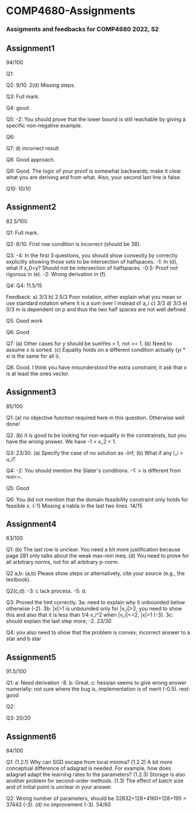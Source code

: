 # COMP4680-Assignments

### Assigments and feedbacks for COMP4680 2022, S2

## Assignment1
94/100

Q1: 

Q2: 9/10. 2(d) Missing steps.

Q3: Full mark.

Q4: good

Q5: -2: You should prove that the lower bound is still reachable by giving a specific non-negative example.

Q6: 

Q7: d) incorrect result

Q8: Good approach.

Q9: Good. The logic of your proof is somewhat backwards; make it clear what you are deriving and from what. Also, your second last line is false.

Q10: 10/10

## Assignment2
82.5/100

Q1: Full mark.

Q2: 8/10. First row condition is incorrect (should be 38).

Q3: -4: In the first 3 questions, you should show convexity by correctly explicitly showing those sets to be intersection of halfspaces. -1: In (d), what if x_0=y? Should not be intersection of halfspaces. -0.5: Proof not rigorous in (e). -2: Wrong derivation in (f).

Q4: Q4: 11.5/15

Feedback:
a) 3/3 
b) 2.5/3 
Poor notation, either explain what you mean or use standard notation where it is a sum over I instead of a_i
c) 3/3 
d) 3/3 
e) 0/3 
m is dependent on p and thus the two half spaces are not well defined

Q5: Good work 

Q6: Good

Q7: (a) Other cases for y should be sumYes > 1, not >= 1. (b) Need to assume x is sorted. (c) Equality holds on a different condition actually (yi * xi is the same for all i).

Q8: Good. I think you have misunderstood the extra constraint; it ask that x is at least the ones vector.

## Assignment3
85/100

Q1: (a) no objective function required here in this question. Otherwise well done!

Q2: (b) it is good to be looking for non-equality in the constrainsts, but you have the wrong answer. We have -1 < x_2 < 1.

Q3: 23/30. (a) Specify the case of no solution as -inf; (b) What if any l_i > u_i?

Q4: -2: You should mention the Slater's conditions. -1: > is different from not<=.

Q5: Good

Q6: You did not mention that the domain feasibility constraint only holds for feasible x. (-1)
Missing a nabla in the last two lines.
14/15

## Assignment4
63/100

Q1: (b) The  last row is unclear. You need a bit more justification because page 281 only talks about the weak max-min ineq. (d) You need to prove for all arbitrary norms, not for all arbitrary p-norm.



Q2 a,b: (a,b) Please show steps or alternatively, cite your source (e.g., the textbook).



Q2(c,d): -3: c lack process. -5: d.



Q3: Proved the hint correctly. 3a: need to explain why it unbounded below otherwise (-2). 3b: |x|>1 is unbounded only for |v_i|>2, you need to show this and also that it is less than 1/4 v_i^2 when |v_i|<=2, |x|>1 (-3). 3c: should explain the last step more, -2. 23/30



Q4: you also need to show that the problem is convex; incorrect answer to a star and b star

## Assignment5
91.5/100

Q1: a: Need derivation -8. b: Great. c: hessian seems to give wrong answer numerially: not sure where the bug is, implementation is of merit (-0.5). rest: good

Q2: 

Q3: 20/20

## Assignment6
84/100

Q1: (1.2.1) Why can SGD escape from local minima?
(1.2.2) A bit more conceptual difference of adagrad is needed. For example, how does adagrad adapt the learning rates to the parameters?
(1.2.3) Storage is also another problem for second-order methods.
(1.3) The effect of batch size and of initial point is unclear in your answer.

Q2: Wrong number of parameters, should be 32832+128+4160+128+195 = 37443 (-3). (d) no improvement (-3). 54/60
